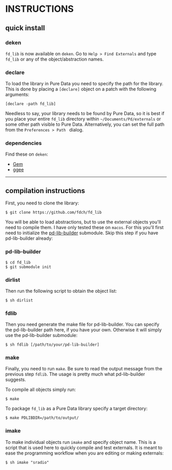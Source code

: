 # INSTRUCTIONS

## quick install

### deken

`fd_lib` is now available on `deken`. Go to `Help > Find Externals` and type `fd_lib` or any of the object/abstraction names. 

### declare

To load the library in Pure Data you need to specify the path for the library. This is done by placing a `[declare]` object on a patch with the following arguments:

	[declare -path fd_lib]

Needless to say, your library needs to be found by Pure Data, so it is best if you place your entire `fd_lib` directory within `~/Documents/Pd/externals` or some other path visible to Pure Data. Alternatively, you can set the full path from the `Preferences > Path ` dialog.

### dependencies

Find these on `deken`:
 
* [Gem](https://gem.iem.at/)
* [ggee](https://github.com/pure-data/ggee)

---

## compilation instructions

First, you need to clone the library:

	$ git clone https://github.com/fdch/fd_lib

You will be able to load abstractions, but to use the external objects you'll need to compile them. I have only tested these on `macos`. For this you'll first need to initialize the [pd-lib-builder](https://github.com/pure-data/pd-lib-builder) submodule. Skip this step if you have pd-lib-builder already:

### pd-lib-builder

	$ cd fd_lib
	$ git submodule init


### dirlist
Then run the following script to obtain the object list:

	$ sh dirlist

### fdlib
Then you need generate the make file for pd-lib-builder. You can specify the pd-lib-builder path here, if you have your own. Otherwise it will simply use the pd-lib-builder submodule:

	$ sh fdlib [/path/to/your/pd-lib-builder]

### make
Finally, you need to run `make`. Be sure to read the output message from the previous step `fdlib`. The usage is pretty much what pd-lib-builder suggests.

To compile all objects simply run:

	$ make

To package `fd_lib` as a Pure Data library specify a target directory:

	$ make PDLIBDIR=/path/to/output/

### imake

To make individual objects run `imake` and specify object name. This is a script that is used here to quickly compile and test externals. It is meant to ease the programming workflow when you are editing or making externals:

	$ sh imake "sradio"


